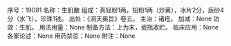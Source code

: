 序号：19081
名称：生肌散
组成：真轻粉1两，铅粉1两（炒黄），冰片2分，辰砂4分（水飞），珍珠1钱。
出处：《洞天奥旨》卷五。
主治：诸疮。
加减：None
功效：生肌。
用法用量：None
制备方法：上为末，瓷瓶收贮。
临床应用：None
各家论述：None
用药禁忌：None
附注：None
